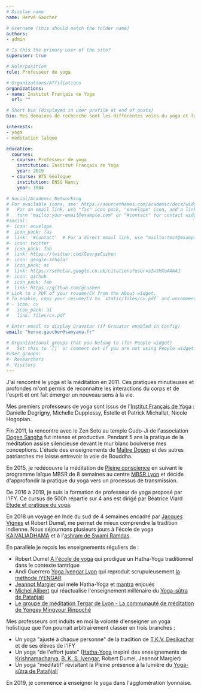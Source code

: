 ```yaml
---
# Display name
name: Hervé Gaucher

# Username (this should match the folder name)
authors:
- admin

# Is this the primary user of the site?
superuser: true

# Role/position
role: Professeur de yoga

# Organizations/Affiliations
organizations:
- name: Institut Français de Yoga
  url: ""

# Short bio (displayed in user profile at end of posts)
bio: Mes domaines de recherche sont les différentes voies du yoga et la méditation

interests:
- yoga
- méditation laîque

education:
  courses:
  - course: Professeur de yoga
    institution: Institut Français de Yoga
    year: 2019
  - course: BTS Géologue
    institution: ENSG Nancy
    year: 1984

# Social/Academic Networking
# For available icons, see: https://sourcethemes.com/academic/docs/widgets/#icons
#   For an email link, use "fas" icon pack, "envelope" icon, and a link in the
#   form "mailto:your-email@example.com" or "#contact" for contact widget.
#social:
#- icon: envelope
#  icon_pack: fas
#  link: '#contact'  # For a direct email link, use "mailto:test@example.org".
#- icon: twitter
#  icon_pack: fab
#  link: https://twitter.com/GeorgeCushen
#- icon: google-scholar
#  icon_pack: ai
#  link: https://scholar.google.co.uk/citations?user=sIwtMXoAAAAJ
#- icon: github
#  icon_pack: fab
#  link: https://github.com/gcushen
# Link to a PDF of your resume/CV from the About widget.
# To enable, copy your resume/CV to `static/files/cv.pdf` and uncomment the lines below.
# - icon: cv
#   icon_pack: ai
#   link: files/cv.pdf

# Enter email to display Gravatar (if Gravatar enabled in Config)
email: "herve.gaucher@samyama.fr"

# Organizational groups that you belong to (for People widget)
#   Set this to `[]` or comment out if you are not using People widget.
#user_groups:
#- Researchers
#- Visitors
---
```

J'ai rencontré le yoga et la méditation en 2011. Ces pratiques minutieuses et
profondes m'ont permis de reconnaitre les interactions du corps et de l'esprit
et ont fait émerger un nouveau sens à la vie.

Mes premiers professeurs de yoga sont issus de
l'[Institut Français de Yoga](http://www.ify.fr/) :
Danielle Degrigny, Michelle Dupplessy, Estelle et Patrick Michallat, Nicole Hogopian.

Fin 2011, la rencontre avec le Zen Soto au temple Gudo-Ji de l'association
[Dogen Sangha](http://dogensangha.fr) fut intense et productive.
Pendant 5 ans la pratique de la méditation assise silencieuse devant le mur
blanc boulverse mes conceptions. L'étude des enseignements de
[Maître Dogen](https://fr.wikipedia.org/wiki/D%C5%8Dgen) et des
autres patriarches me laisse entrevoir la voie de Bouddha.

En 2015, je redécouvre la méditation de
[Pleine conscience](https://www.association-mindfulness.org/definition-mindfulness.php)
en suivant le programme laîque MBSR de 8 semaines au centre
[MBSR Lyon](https://mbsrlyon.fr/) et décide d'approfondir la pratique du yoga
vers un processus de transmission.

De 2016 à 2019, je suis la formation de professeur de yoga proposé par l'IFY.
Ce cursus de 500h répartie sur 4 ans est dirigé par Béatrice Viard
[Etude et pratique du yoga](http://epyoga.org/spip.php?page=cours-yoga-lyon&id_rubrique=8).

En 2018 un voyage en Inde du sud de 4 semaines encadré par
[Jacques Vignes](http://www.jacquesvigne.com/) et Robert Dumel,
me permet de mieux comprendre la tradition indienne. Nous séjournons plusieurs jours
à l'école de yoga [KAIVALIADHAMA](https://kdham.com/) et à
l'[ashram de Swami Ramdas](http://www.anandashram.org/).

En parallèle je reçois les enseignements réguliers de :

* Robert Dumel [A l'école de yoga](http://www.yogalyon.fr/index.html) qui
prodigue un Hatha-Yoga traditionnel dans le contexte tantrique
* Andi Guerrero [Yoga Iyengar Lyon](http://yoga-iyengar-lyon.blogspot.com/) qui
reproduit scrupuleusement
[la méthode IYENGAR](https://www.afyi.fr/La-methode-IYENGAR-R.html)
* [Jeannot Margier](http://www.jeannot-yoga.fr/biographie-jeannot-margier.html)
qui mèle Hatha-Yoga et [mantra](https://fr.wikipedia.org/wiki/Mantra) enjoués
* [Michel Alibert](http://www.ify.fr/devenir-enseignant/nos-formateurs/michel-alibert-2/)
qui réactualise l'enseignement millénaire du
[Yoga-sûtra de Patañjali](https://fr.wikipedia.org/wiki/Yoga-s%C3%BBtra)
* [Le groupe de méditation Tergar de Lyon - La communauté de méditation de Yongey Mingyour Rinpoché](https://francais.tergar.org/lyon-groupe-de-meditation/)

Mes professeurs ont induits en moi la volonté d'enseigner un yoga holistique
que l'on pourrait arbitrairement classer en trois branches :

- Un yoga "ajusté à chaque personne" de la tradition de
 [T.K.V. Desikachar](https://fr.wikipedia.org/wiki/T.K.V._Desikachar)
et de ses élèves de l'IFY
- Un yoga "de l'effort juste"
([Hatha-Yoga](https://fr.wikipedia.org/wiki/Hatha_yoga]) inspiré des
enseignements de
[Krishnamacharya](https://fr.wikipedia.org/wiki/Tirumalai_Krishnamacharya),
[B. K. S. Iyengar](https://fr.wikipedia.org/wiki/Bellur_Krishnamachar_Sundararaja_Iyengar]]==),
 Robert Dumel, Jeannot Margier)
- Un yoga "méditatif" revisitant la Pleine présence à la lumière du
[Yoga-sûtra de Patañjali](https://fr.wikipedia.org/wiki/Yoga-s%C3%BBtra)

En 2019, je commence à enseigner le yoga dans l'agglomération lyonnaise.
